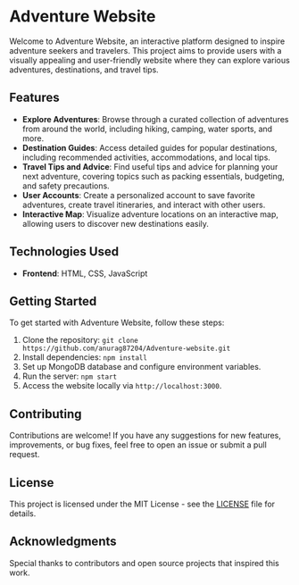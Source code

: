 # Adventure Website

Welcome to Adventure Website, an interactive platform designed to inspire adventure seekers and travelers. This project aims to provide users with a visually appealing and user-friendly website where they can explore various adventures, destinations, and travel tips.

## Features

- **Explore Adventures**: Browse through a curated collection of adventures from around the world, including hiking, camping, water sports, and more.
- **Destination Guides**: Access detailed guides for popular destinations, including recommended activities, accommodations, and local tips.
- **Travel Tips and Advice**: Find useful tips and advice for planning your next adventure, covering topics such as packing essentials, budgeting, and safety precautions.
- **User Accounts**: Create a personalized account to save favorite adventures, create travel itineraries, and interact with other users.
- **Interactive Map**: Visualize adventure locations on an interactive map, allowing users to discover new destinations easily.

## Technologies Used

- **Frontend**: HTML, CSS, JavaScript
  
## Getting Started

To get started with Adventure Website, follow these steps:

1. Clone the repository: `git clone https://github.com/anurag87204/Adventure-website.git`
2. Install dependencies: `npm install`
3. Set up MongoDB database and configure environment variables.
4. Run the server: `npm start`
5. Access the website locally via `http://localhost:3000`.

## Contributing

Contributions are welcome! If you have any suggestions for new features, improvements, or bug fixes, feel free to open an issue or submit a pull request.

## License

This project is licensed under the MIT License - see the [LICENSE](LICENSE) file for details.

## Acknowledgments

Special thanks to contributors and open source projects that inspired this work.
